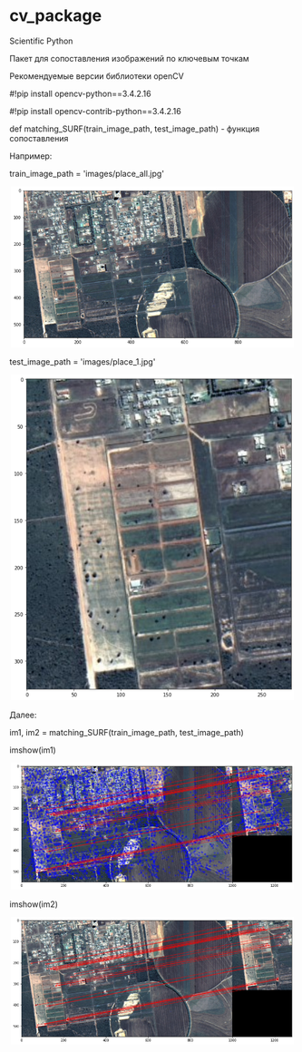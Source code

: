 # cv_package
Scientific Python


Пакет для сопоставления изображений по ключевым точкам

Рекомендуемые версии библиотеки openCV

#!pip install opencv-python==3.4.2.16

#!pip install opencv-contrib-python==3.4.2.16

def matching_SURF(train_image_path, test_image_path) - функция сопоставления

Например:

train_image_path = 'images/place_all.jpg'

<p align="center">
  <img src="index1.png" width="500">
</p>

test_image_path = 'images/place_1.jpg'


<p align="center">
  <img src="index2.png" width="500">
</p>


Далее:

im1, im2 = matching_SURF(train_image_path, test_image_path)

imshow(im1)

<p align="center">
  <img src="index3.png" width="500">
</p>

imshow(im2)

<p align="center">
  <img src="index4.png" width="500">
</p>
